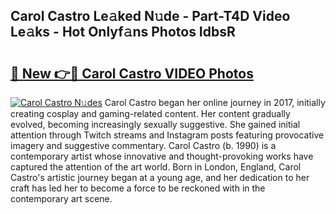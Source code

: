 ## Carol Castro Le𝚊ked N𝚞de - Part-T4D Video Le𝚊ks - Hot Onlyf𝚊ns Photos IdbsR

# <h2><a href="http://ac20954.deff.icu/?id=Carol+Castro">🔗 New 👉🔴 Carol Castro VIDEO Photos</a></h2>

[![Carol Castro N𝚞des](https://i.imgur.com/rIISA9y.gif)](http://ac20954.deff.icu/?id=Carol+Castro)
Carol Castro began her online journey in 2017, initially creating cosplay and gaming-related content. Her content gradually evolved, becoming increasingly sexually suggestive. She gained initial attention through Twitch streams and Instagram posts featuring provocative imagery and suggestive commentary. Carol Castro (b. 1990) is a contemporary artist whose innovative and thought-provoking works have captured the attention of the art world. Born in London, England, Carol Castro's artistic journey began at a young age, and her dedication to her craft has led her to become a force to be reckoned with in the contemporary art scene.
